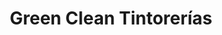 ---
title: "Green Clean Tintorerías"
url: /ciudad-de-mexico/green-clean-tintorerias/
shop: Wäscherei
---